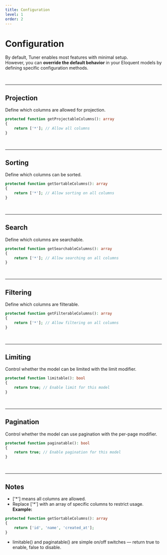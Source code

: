 ```yaml
---
title: Configuration
level: 1
order: 2
---
```


# Configuration

By default, Tuner enables most features with minimal setup.  
However, you can **override the default behavior** in your Eloquent models by defining specific configuration methods.

<br>

---

## Projection

Define which columns are allowed for projection.  

```php
protected function getProjectableColumns(): array
{
    return ['*']; // Allow all columns
}
```

<br>

---

## Sorting

Define which columns can be sorted.  

```php
protected function getSortableColumns(): array
{
    return ['*']; // Allow sorting on all columns
}
```

<br>

---

## Search

Define which columns are searchable.  

```php
protected function getSearchableColumns(): array
{
    return ['*']; // Allow searching on all columns
}
```

<br>

---

## Filtering

Define which columns are filterable.  

```php
protected function getFilterableColumns(): array
{
    return ['*']; // Allow filtering on all columns
}
```

<br>

---

## Limiting

Control whether the model can be limited with the limit modifier.  

```php
protected function limitable(): bool
{
    return true; // Enable limit for this model
}
```

<br>

---

## Pagination

Control whether the model can use pagination with the per-page modifier.  

```php
protected function paginatable(): bool
{
    return true; // Enable pagination for this model
}
```

<br>

---

## Notes

- ['\*'] means all columns are allowed.  
- Replace ['\*'] with an array of specific columns to restrict usage.
**Example:**

```php
protected function getSortableColumns(): array
{
    return ['id', 'name', 'created_at'];
}
```

- limitable() and paginatable() are simple on/off switches — return true to enable, false to disable.

<br>
